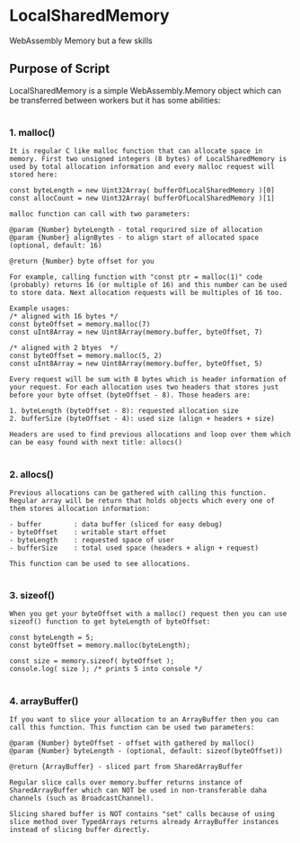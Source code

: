 # LocalSharedMemory #
WebAssembly Memory but a few skills

## Purpose of Script ##
LocalSharedMemory is a simple WebAssembly.Memory object which can be transferred between workers but it has some abilities:
#
### 1. malloc() ###
    It is regular C like malloc function that can allocate space in memory. First two unsigned integers (8 bytes) of LocalSharedMemory is used by total allocation information and every malloc request will stored here:
    
    const byteLength = new Uint32Array( bufferOfLocalSharedMemory )[0]
    const allocCount = new Uint32Array( bufferOfLocalSharedMemory )[1]

    malloc function can call with two parameters:
    
    @param {Number} byteLength - total requrired size of allocation
    @param {Number} alignBytes - to align start of allocated space (optional, default: 16) 

    @return {Number} byte offset for you

    For example, calling function with "const ptr = malloc(1)" code (probably) returns 16 (or multiple of 16) and this number can be used to store data. Next allocation requests will be multiples of 16 too. 
    
    Example usages:
    /* aligned with 16 bytes */
    const byteOffset = memory.malloc(7)   
    const uInt8Array = new Uint8Array(memory.buffer, byteOffset, 7)

    /* aligned with 2 btyes  */
    const byteOffset = memory.malloc(5, 2)     
    const uInt8Array = new Uint8Array(memory.buffer, byteOffset, 5)

    Every request will be sum with 8 bytes which is header information of your request. For each allocation uses two headers that stores just before your byte offset (byteOffset - 8). Those headers are:

    1. byteLength (byteOffset - 8): requested allocation size
    2. bufferSize (byteOffset - 4): used size (align + headers + size)    

    Headers are used to find previous allocations and loop over them which can be easy found with next title: allocs()

#

### 2. allocs() ###
    Previous allocations can be gathered with calling this function. Regular array will be return that holds objects which every one of them stores allocation information:

    - buffer        : data buffer (sliced for easy debug)
    - byteOffset    : writable start offset
    - byteLength    : requested space of user
    - bufferSize    : total used space (headers + align + request)

    This function can be used to see allocations.

#

### 3. sizeof() ###
    When you get your byteOffset with a malloc() request then you can use sizeof() function to get byteLength of byteOffset:

    const byteLength = 5;
    const byteOffset = memory.malloc(byteLength);

    const size = memory.sizeof( byteOffset );
    console.log( size ); /* prints 5 into console */

#

### 4. arrayBuffer() ###
    If you want to slice your allocation to an ArrayBuffer then you can call this function. This function can be used two parameters:

    @param {Number} byteOffset - offset with gathered by malloc()
    @param {Number} byteLength - (optional, default: sizeof(byteOffset))

    @return {ArrayBuffer} - sliced part from SharedArrayBuffer

    Regular slice calls over memory.buffer returns instance of SharedArrayBuffer which can NOT be used in non-transferable daha channels (such as BroadcastChannel).

    Slicing shared buffer is NOT contains "set" calls because of using slice method over TypedArrays returns already ArrayBuffer instances instead of slicing buffer directly.  